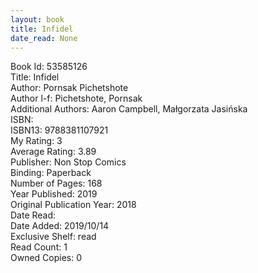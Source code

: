 ```yaml
---
layout: book
title: Infidel
date_read: None
---
```


Book Id: 53585126<br />
Title: Infidel<br />
Author: Pornsak Pichetshote<br />
Author l-f: Pichetshote, Pornsak<br />
Additional Authors: Aaron Campbell, Małgorzata Jasińska<br />
ISBN: <br />
ISBN13: 9788381107921<br />
My Rating: 3<br />
Average Rating: 3.89<br />
Publisher: Non Stop Comics<br />
Binding: Paperback<br />
Number of Pages: 168<br />
Year Published: 2019<br />
Original Publication Year: 2018<br />
Date Read: <br />
Date Added: 2019/10/14<br />
Exclusive Shelf: read<br />
Read Count: 1<br />
Owned Copies: 0<br />

